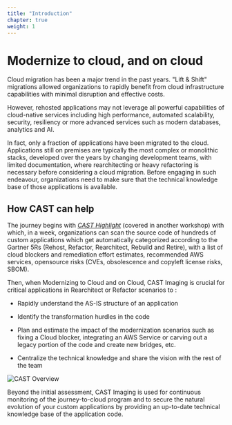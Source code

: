 ```yaml
---
title: "Introduction"
chapter: true
weight: 1
---
```


# Modernize to cloud, and on cloud 

Cloud migration has been a major trend in the past years. "Lift & Shift" migrations allowed organizations to rapidly benefit from cloud infrastructure capabilities with minimal disruption and effective costs.

However, rehosted applications may not leverage all powerful capabilities of cloud-native services including high performance, automated scalability, security, resiliency or more advanced services such as modern databases, analytics and AI.

In fact, only a fraction of applications have been migrated to the cloud. Applications still on premises are typically the most complex or monolithic stacks, developed over the years by changing development teams, with limited documentation, where rearchitecting or heavy refactoring is necessary before considering a cloud migration. Before engaging in such endeavour, organizations need to make sure that the technical knowledge base of those applications is available.

## How CAST can help

The journey begins with *[CAST Highlight](https://www.castsoftware.com/products/highlight/capabilities#capabilities)* (covered in another workshop) with which, in a week, organizations can scan the source code of hundreds of custom applications which get automatically categorized according to the Gartner 5Rs (Rehost, Refactor, Rearchitect, Rebuild and Retire), with a list of cloud blockers and remediation effort estimates, recommended AWS services, opensource risks (CVEs, obsolescence and copyleft license risks, SBOM).

Then, when Modernizing to Cloud and on Cloud, CAST Imaging is crucial for critical applications in Rearchitect or Refactor scenarios to :

- Rapidly understand the AS-IS structure of an application 

- Identify the transformation hurdles in the code 

- Plan and estimate the impact of the modernization scenarios such as fixing a Cloud blocker, integrating an AWS Service or carving out a legacy portion of the code and create new bridges, etc. 

- Centralize the technical knowledge and share the vision with the rest of the team 

![CAST Overview](/images/Introduction.png)


Beyond the initial assessment, CAST Imaging is used for continuous monitoring of the journey-to-cloud program and to secure the natural evolution of your custom applications by providing an up-to-date technical knowledge base of the application code. 